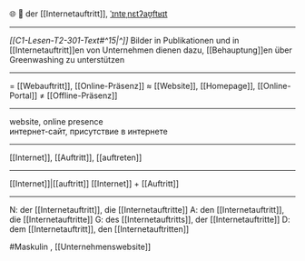 🌐 🔵 der [[Internetauftritt]], [ˈɪntɐˌnɛtʔaʊ̯ftʁɪt](https://youglish.com/pronounce/Internetauftritt/german)

---
*[[C1-Lesen-T2-301-Text#^15|^]]* Bilder in Publikationen und in [[Internetauftritt]]en von Unternehmen dienen dazu, [[Behauptung]]en über Greenwashing zu unterstützen

---
= [[Webauftritt]], [[Online-Präsenz]]
≈ [[Website]], [[Homepage]], [[Online-Portal]]
≠ [[Offline-Präsenz]]

---
website, online presence  
интернет-сайт, присутствие в интернете

---
[[Internet]], [[Auftritt]], [[auftreten]]

---
[[Internet]]|[[auftritt]]
[[Internet]] + [[Auftritt]]


---
N: der [[Internetauftritt]], die [[Internetauftritte]]
A: den [[Internetauftritt]], die [[Internetauftritte]]
G: des [[Internetauftritts]], der [[Internetauftritte]]
D: dem [[Internetauftritt]], den [[Internetauftritten]]

#Maskulin , [[Unternehmenswebsite]]